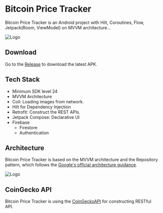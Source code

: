 
# Bitcoin Price Tracker

Bitcoin Price Tracker is an Android project with Hilt, Coroutines, Flow, Jetpack(Room, ViewModel) on MVVM architecture...

![Logo](https://user-images.githubusercontent.com/123986081/219872952-5d656879-62f2-4bf6-8f1c-3ea7dfd00357.jpg)

## Download
Go to the [Release](https://github.com/uargunn/cointracker-android/raw/release/202302181725/v1.0release.apk) to download the latest APK.

## Tech Stack

* Minimum SDK level 24
* MVVM Architecture
* Coil: Loading images from network.
* Hilt for Dependency Injection
* Retrofit: Construct the REST APIs.
* Jetpack Compose: Declarative UI
* Firebase
  - Firestore
  - Authentication

## Architecture

Bitcoin Price Tracker is based on the MVVM architecture and the Repository pattern, which follows the [Google's official architecture guidance](https://developer.android.com/topic/architecture).

![Logo](https://user-images.githubusercontent.com/123986081/219874094-a44aa193-c7a6-4e12-a28a-4127527b03fc.png)

## CoinGecko API

Bitcoin Price Tracker is using the [CoinGeckoAPI](https://www.coingecko.com/) for constructing RESTful API.
